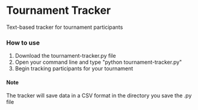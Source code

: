 # Tournament Tracker
Text-based tracker for tournament participants

### How to use
1. Download the tournament-tracker.py file
2. Open your command line and type "python tournament-tracker.py"
3. Begin tracking participants for your tournament

#### Note
The tracker will save data in a CSV format in the directory you save the .py file
